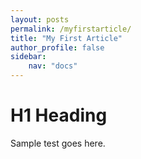 ```yaml
---
layout: posts
permalink: /myfirstarticle/
title: "My First Article"
author_profile: false
sidebar:
    nav: "docs"  
---
```


# H1 Heading
Sample test goes here.